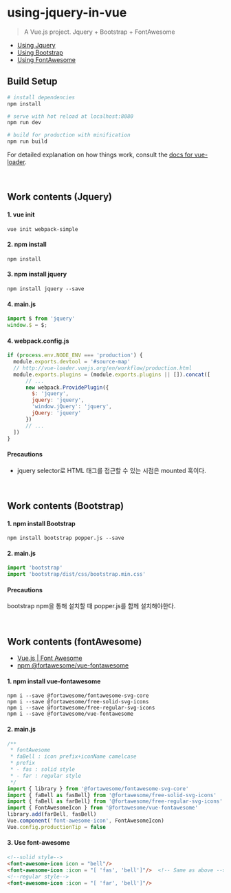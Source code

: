 # using-jquery-in-vue

> A Vue.js project. Jquery + Bootstrap + FontAwesome

- [Using Jquery](#jquery)
- [Using Bootstrap](#bootstrap)
- [Using FontAwesome](#fontawesome)

## Build Setup

``` bash
# install dependencies
npm install

# serve with hot reload at localhost:8080
npm run dev

# build for production with minification
npm run build
```

For detailed explanation on how things work, consult the [docs for vue-loader](http://vuejs.github.io/vue-loader).

<br/>

<a name="jquery"></a>
## Work contents (Jquery)
#### 1. vue init
```
vue init webpack-simple
```
#### 2. npm install
```
npm install
```
#### 3. npm install jquery
```
npm install jquery --save
```
#### 4. main.js
```javascript
import $ from 'jquery'
window.$ = $;
```
#### 4. webpack.config.js
```javascript
if (process.env.NODE_ENV === 'production') {
  module.exports.devtool = '#source-map'
  // http://vue-loader.vuejs.org/en/workflow/production.html
  module.exports.plugins = (module.exports.plugins || []).concat([
      // ...
      new webpack.ProvidePlugin({
        $: 'jquery',
        jquery: 'jquery',
        'window.jQuery': 'jquery',
        jQuery: 'jquery'
      }) 
      // ...
  ])
}
```

#### Precautions
- jquery selector로 HTML 태그를 접근할 수 있는 시점은 mounted 훅이다. 

<br/>

<a name="bootstrap"></a>
## Work contents (Bootstrap)
#### 1. npm install Bootstrap
```
npm install bootstrap popper.js --save
```
#### 2. main.js
```javascript
import 'bootstrap'
import 'bootstrap/dist/css/bootstrap.min.css'
```
#### Precautions
bootstrap npm을 통해 설치할 때 popper.js를 함께 설치해야한다.

<br/>

<a name="fontawesome"></a>
## Work contents (fontAwesome)
- [Vue.js | Font Awesome](https://fontawesome.com/how-to-use/on-the-web/using-with/vuejs)
- [npm @fortawesome/vue-fontawesome](https://www.npmjs.com/package/@fortawesome/vue-fontawesome) 

#### 1. npm install vue-fontawesome
```
npm i --save @fortawesome/fontawesome-svg-core 
npm i --save @fortawesome/free-solid-svg-icons
npm i --save @fortawesome/free-regular-svg-icons
npm i --save @fortawesome/vue-fontawesome
```

#### 2. main.js
```javascript
/**
 * fontAwesome
 * faBell : icon prefix+iconName camelcase
 * prefix
 * - fas : solid style
 * - far : regular style
 */
import { library } from '@fortawesome/fontawesome-svg-core'
import { faBell as fasBell} from '@fortawesome/free-solid-svg-icons'
import { faBell as farBell} from '@fortawesome/free-regular-svg-icons'
import { FontAwesomeIcon } from '@fortawesome/vue-fontawesome'
library.add(farBell, fasBell)
Vue.component('font-awesome-icon', FontAwesomeIcon)
Vue.config.productionTip = false
```

#### 3. Use font-awesome
```html
<!--solid style-->
<font-awesome-icon icon = "bell"/> 
<font-awesome-icon :icon = "[ 'fas', 'bell']"/>  <!-- Same as above -->
<!--regular style-->
<font-awesome-icon :icon = "[ 'far', 'bell']"/>
```
